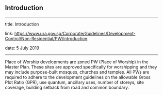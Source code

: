 ## Introduction
---
title: Introduction

link: https://www.ura.gov.sg/Corporate/Guidelines/Development-Control/Non-Residential/PW/Introduction

date: 5 July 2019

---


Place of Worship developments are zoned PW (Place of Worship) in the Master Plan. These sites are approved specifically for worshipping and they may include purpose-built mosques, churches and temples. All PWs are required to adhere to the development guidelines on the allowable Gross Plot Ratio (GPR), use quantum, ancillary uses, number of storeys, site coverage, building setback from road and common boundary.



